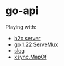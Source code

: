 # go-api

Playing with:
* [h2c server](golang.org/x/net/http2/h2c)
* [go 1.22 ServeMux](https://go.dev/blog/routing-enhancements)
* [slog](https://pkg.go.dev/log/slog@latest)
* [xsync.MapOf](https://github.com/puzpuzpuz/xsync)
